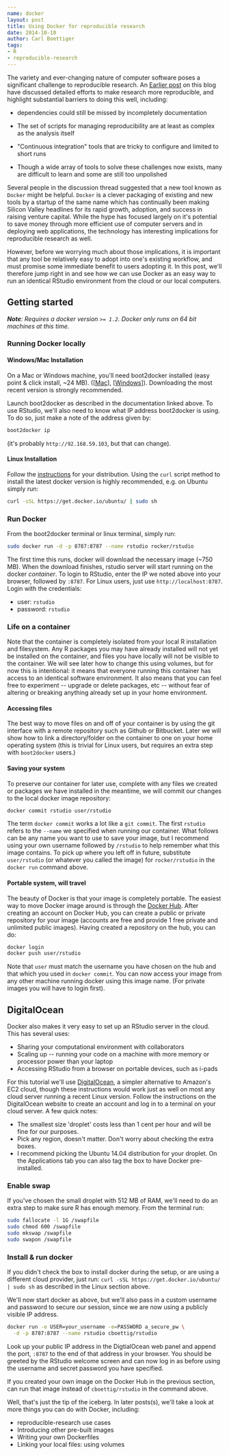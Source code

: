 ```yaml
---
name: docker
layout: post
title: Using Docker for reproducible research
date: 2014-10-10
author: Carl Boettiger
tags:
- R
- reproducible-research
---
```


The variety and ever-changing nature of computer software poses a
significant challenge to reproducible research.  An [Earlier post](http://ropensci.org/blog/2014/06/09/reproducibility/)
on this blog have discussed detailed efforts to make research more
reproducible, and highlight substantial barriers to doing this well,
including:

- dependencies could still be missed by incompletely documentation

- The set of scripts for managing reproducibility are at least as complex
as the analysis itself

- "Continuous integration" tools that are tricky
to configure and limited to short runs

- Though a wide array of tools to solve these challenges now exists, many are difficult to learn and
some are still too unpolished

Several people in the discussion thread suggested that a new tool known as
`Docker` might be helpful.  `Docker` is a clever packaging of existing
and new tools by a startup of the same name which has continually been
making Silicon Valley headlines for its rapid growth, adoption, and
success in raising venture capital. While the hype has focused largely
on it's potential to save money through more efficient use of computer
servers and in deploying web applications, the technology has interesting
implications for reproducible research as well.

However, before we worrying much about those implications, it is important
that any tool be relatively easy to adopt into one's existing workflow,
and must promise some immediate benefit to users adopting it.  In this post,
we'll therefore jump right in and see how we can use Docker as an easy
way to run an identical RStudio environment from the cloud or our local
computers.


## Getting started

_**Note**: Requires a docker version `>= 1.2`.  Docker
only runs on 64 bit machines at this time._

### Running Docker locally ###

#### Windows/Mac Installation ####

On a Mac or Windows machine, you'll need boot2docker
installed (easy point & click install, ~24 MB).
([[Mac](https://docs.docker.com/installation/mac/)],
[[Windows](https://docs.docker.com/installation/windows/)]).
Downloading the most recent version is strongly recommended.

Launch boot2docker as described in the documentation linked above.
To use RStudio, we'll also need to know what IP address boot2docker is
using. To do so, just make a note of the address given by:

```bash
boot2docker ip
```
(it's probably `http://92.168.59.103`, but that can change).


#### Linux Installation ####

Follow the [instructions](https://docs.docker.com/installation/) for
your distribution.  Using the `curl` script method to install the latest
docker version is highly recommended, e.g. on Ubuntu simply run:

```bash
curl -sSL https://get.docker.io/ubuntu/ | sudo sh
```

### Run Docker ###

From the boot2docker terminal or linux terminal, simply run:

```bash
sudo docker run -d -p 8787:8787 --name rstudio rocker/rstudio
```

The first time this runs, docker will download the necessary image (~750 MB). When the
download finishes, rstudio server will start running on the docker _container_.  To
login to RStudio, enter the IP we noted above into your browser, followed by `:8787`.
For Linux users, just use `http://localhost:8787`.  Login with the credentials:

- user: `rstudio`
- password: `rstudio`

### Life on a container ###

Note that the container is completely isolated from your local R installation
and filesystem.  Any R packages you may have already installed will not yet be installed
on the container, and files you have locally will not be visible to the container.
We will see later how to change this using volumes, but for now this is intentional:
it means that everyone running this container has access to an identical software
environment.  It also means that you can feel free to experiment -- upgrade or delete
packages, etc -- without fear of altering or breaking anything already set up in your
home environment.

#### Accessing files ####

The best way to move files on and off of your container is by using the git
interface with a remote repository such as Github or Bitbucket. Later we will
show how to link a directory/folder on the container to one on your home operating
system (this is trivial for Linux users, but requires an extra step with `boot2docker`
users.)

#### Saving your system ####

To preserve our container for later use, complete with any files we created or
packages we have installed in the meantime, we will commit our changes to
the local docker image repository:

```bash
docker commit rstudio user/rstudio
```

The term `docker commit` works a lot like a `git commit`.  The first `rstudio`
refers to the `--name` we specified when running our container.  What
follows can be any name you want to use to save your image, but I recommend
using your own username followed by `/rstudio` to help remember what
this image contains. To pick up where you left off in future, substitute
`user/rstudio` (or whatever you called the image) for `rocker/rstudio`
in the `docker run` command above.

#### Portable system, will travel ####

The beauty of Docker is that your image is completely portable. The
easiest way to move Docker image around is through the [Docker Hub](http://hub.docker.com).
After creating an account on Docker Hub, you can create a public or
private repository for your image (accounts are free and provide 1 free
private and unlimited public images).  Having created a repository on
the hub, you can do:

```bash
docker login
docker push user/rstudio
```

Note that `user` must match the username you have chosen on the hub
and that which you used in `docker commit`.  You can now access your
image from any other machine running docker using this image name.
(For private images you will have to login first).

## DigitalOcean ##

Docker also makes it very easy to set up an RStudio server in the cloud. This
has several uses:

- Sharing your computational environment with collaborators
- Scaling up -- running your code on a machine with more memory or processor power than your laptop
- Accessing RStudio from a browser on portable devices, such as i-pads

For this tutorial we'll use [DigitalOcean](http://digitalocean.cohttp://digitalocean.comm), a simpler alternative to Amazon's EC2 cloud, though
these instructions would work just as well on most any cloud server running a recent Linux version.
Follow the instructions on the DigitalOcean website to create an account and log in to a terminal
on your cloud server. A few quick notes:

- The smallest size 'droplet' costs less than 1 cent per hour and will
  be fine for our purposes.
- Pick any region, doesn't matter. Don't worry about checking the
  extra boxes.
- I recommend picking the Ubuntu 14.04 distribution for your
  droplet. On the Applications tab you can also tag the box to have Docker
  pre-installed.

### Enable swap ###

If you've chosen the small droplet with 512 MB of RAM, we'll need to do an extra step
to make sure R has enough memory.  From the terminal run:

```bash
sudo fallocate -l 1G /swapfile
sudo chmod 600 /swapfile
sudo mkswap /swapfile
sudo swapon /swapfile
```

### Install & run docker ###

If you didn't check the box to install docker during the setup,
or are using a different cloud provider, just run: `curl -sSL
https://get.docker.io/ubuntu/ | sudo sh` as described in the Linux
section above.

We'll now start docker as above, but we'll also pass in a custom
username and password to secure our session, since we are now
using a publicly visible IP address.

```bash
docker run -e USER=your_username -e=PASSWORD a_secure_pw \
  -d -p 8787:8787 --name rstudio cboettig/rstudio
```

Look up your public IP address in the DigtialOcean web panel and append
the port, `:8787` to the end of that address in your browser.  You should
be greeted by the RStudio welcome screen and can now log in as before
using the username and secret password you have specified.

If you created your own image on the Docker Hub in the previous
section, can run that image instead of `cboettig/rstudio` in the
command above.


Well, that's just the tip of the iceberg.  In later posts(s), we'll
take a look at more things you can do with Docker, including:

- reproducible-research use cases
- Introducing other pre-built images
- Writing your own Dockerfiles
- Linking your local files: using volumes


